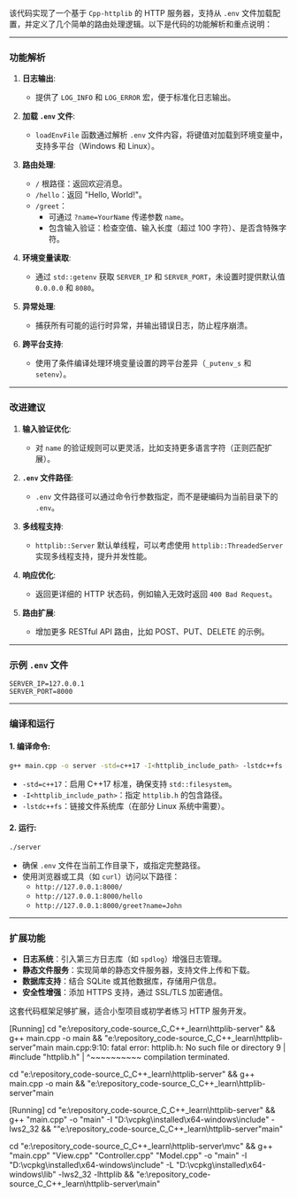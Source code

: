 该代码实现了一个基于 `Cpp-httplib` 的 HTTP 服务器，支持从 `.env` 文件加载配置，并定义了几个简单的路由处理逻辑。以下是代码的功能解析和重点说明：

---

### **功能解析**

1. **日志输出**:

   - 提供了 `LOG_INFO` 和 `LOG_ERROR` 宏，便于标准化日志输出。

2. **加载 `.env` 文件**:

   - `loadEnvFile` 函数通过解析 `.env` 文件内容，将键值对加载到环境变量中，支持多平台（Windows 和 Linux）。

3. **路由处理**:

   - `/` 根路径：返回欢迎消息。
   - `/hello`：返回 "Hello, World!"。
   - `/greet`：
     - 可通过 `?name=YourName` 传递参数 `name`。
     - 包含输入验证：检查空值、输入长度（超过 100 字符）、是否含特殊字符。

4. **环境变量读取**:

   - 通过 `std::getenv` 获取 `SERVER_IP` 和 `SERVER_PORT`，未设置时提供默认值 `0.0.0.0` 和 `8080`。

5. **异常处理**:

   - 捕获所有可能的运行时异常，并输出错误日志，防止程序崩溃。

6. **跨平台支持**:
   - 使用了条件编译处理环境变量设置的跨平台差异（`_putenv_s` 和 `setenv`）。

---

### **改进建议**

1. **输入验证优化**:

   - 对 `name` 的验证规则可以更灵活，比如支持更多语言字符（正则匹配扩展）。

2. **`.env` 文件路径**:

   - `.env` 文件路径可以通过命令行参数指定，而不是硬编码为当前目录下的 `.env`。

3. **多线程支持**:

   - `httplib::Server` 默认单线程，可以考虑使用 `httplib::ThreadedServer` 实现多线程支持，提升并发性能。

4. **响应优化**:

   - 返回更详细的 HTTP 状态码，例如输入无效时返回 `400 Bad Request`。

5. **路由扩展**:
   - 增加更多 RESTful API 路由，比如 POST、PUT、DELETE 的示例。

---

### **示例 `.env` 文件**

```env
SERVER_IP=127.0.0.1
SERVER_PORT=8000
```

---

### **编译和运行**

#### **1. 编译命令**:

```bash
g++ main.cpp -o server -std=c++17 -I<httplib_include_path> -lstdc++fs
```

- `-std=c++17`：启用 C++17 标准，确保支持 `std::filesystem`。
- `-I<httplib_include_path>`：指定 `httplib.h` 的包含路径。
- `-lstdc++fs`：链接文件系统库（在部分 Linux 系统中需要）。

#### **2. 运行**:

```bash
./server
```

- 确保 `.env` 文件在当前工作目录下，或指定完整路径。
- 使用浏览器或工具（如 `curl`）访问以下路径：
  - `http://127.0.0.1:8000/`
  - `http://127.0.0.1:8000/hello`
  - `http://127.0.0.1:8000/greet?name=John`

---

### **扩展功能**

- **日志系统**：引入第三方日志库（如 `spdlog`）增强日志管理。
- **静态文件服务**：实现简单的静态文件服务器，支持文件上传和下载。
- **数据库支持**：结合 SQLite 或其他数据库，存储用户信息。
- **安全性增强**：添加 HTTPS 支持，通过 SSL/TLS 加密通信。

这套代码框架足够扩展，适合小型项目或初学者练习 HTTP 服务开发。

[Running] cd "e:\repository\_code-source\_C_C++\_learn\httplib-server\" && g++ main.cpp -o main && "e:\repository\_code-source\_C_C++\_learn\httplib-server\"main
main.cpp:9:10: fatal error: httplib.h: No such file or directory
    9 | #include "httplib.h"
      |          ^~~~~~~~~~~
compilation terminated.



cd "e:\repository\_code-source\_C_C++\_learn\httplib-server\" && g++ main.cpp -o main && "e:\repository\_code-source\_C_C++\_learn\httplib-server\"main




[Running] cd "e:\repository\_code-source\_C_C++\_learn\httplib-server\" && g++ "main.cpp" -o "main" -I "D:\vcpkg\installed\x64-windows\include" -lws2_32 && ""e:\repository\_code-source\_C_C++\_learn\httplib-server\"main"


cd "e:\repository\_code-source\_C_C++\_learn\httplib-server\mvc\" && g++ "main.cpp" "View.cpp" "Controller.cpp" "Model.cpp" -o "main" -I "D:\vcpkg\installed\x64-windows\include" -L "D:\vcpkg\installed\x64-windows\lib" -lws2_32 -lhttplib && "e:\repository\_code-source\_C_C++\_learn\httplib-server\main"